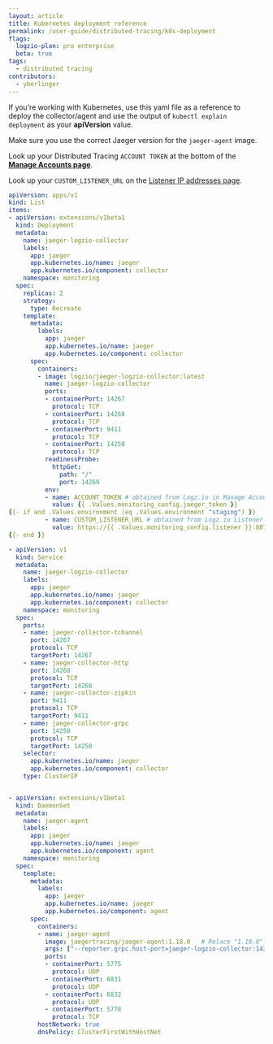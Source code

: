 ```yaml
---
layout: article
title: Kubernetes deployment reference
permalink: /user-guide/distributed-tracing/k8s-deployment
flags:
  logzio-plan: pro enterprise
  beta: true 
tags:
  - distributed tracing
contributors:
  - yberlinger   
---
```

If you’re working with Kubernetes, use this yaml file as a reference to deploy the collector/agent and use the output of `kubectl explain deployment` as your **apiVersion** value.

Make sure you use the correct Jaeger version for the `jaeger-agent` image. 

Look up your Distributed Tracing `ACCOUNT TOKEN` at the bottom of the <a href="https://app.logz.io/#/dashboard/settings/manage-accounts" target ="_blank"> **Manage Accounts page**</a>. 

Look up your `CUSTOM_LISTENER_URL` on the <a href="/user-guide/log-shipping/listener-ip-addresses.html" target ="_blank"> Listener IP addresses page</a>.


```yaml
apiVersion: apps/v1
kind: List
items:
- apiVersion: extensions/v1beta1
  kind: Deployment
  metadata:
    name: jaeger-logzio-collector
    labels:
      app: jaeger
      app.kubernetes.io/name: jaeger
      app.kubernetes.io/component: collector
    namespace: monitoring
  spec:
    replicas: 2
    strategy:
      type: Recreate
    template:
      metadata:
        labels:
          app: jaeger
          app.kubernetes.io/name: jaeger
          app.kubernetes.io/component: collector
      spec:
        containers:
        - image: logzio/jaeger-logzio-collector:latest  
          name: jaeger-logzio-collector
          ports:
          - containerPort: 14267
            protocol: TCP
          - containerPort: 14268
            protocol: TCP
          - containerPort: 9411
            protocol: TCP
          - containerPort: 14250
            protocol: TCP
          readinessProbe:
            httpGet:
              path: "/"
              port: 14269
          env:
          - name: ACCOUNT_TOKEN # obtained from Logz.io in Manage Accounts > Distributed Tracing
            value: {{ .Values.monitoring_config.jaeger_token }}
{{- if and .Values.environment (eq .Values.environment "staging") }}
          - name: CUSTOM_LISTENER_URL # obtained from Logz.io Listener IP addresses table
            value: https://{{ .Values.monitoring_config.listener }}:8071
{{- end }}

- apiVersion: v1
  kind: Service
  metadata:
    name: jaeger-logzio-collector
    labels:
      app: jaeger
      app.kubernetes.io/name: jaeger
      app.kubernetes.io/component: collector
    namespace: monitoring
  spec:
    ports:
    - name: jaeger-collector-tchannel
      port: 14267
      protocol: TCP
      targetPort: 14267
    - name: jaeger-collector-http
      port: 14268
      protocol: TCP
      targetPort: 14268
    - name: jaeger-collector-zipkin
      port: 9411
      protocol: TCP
      targetPort: 9411
    - name: jaeger-collector-grpc
      port: 14250
      protocol: TCP
      targetPort: 14250
    selector:
      app.kubernetes.io/name: jaeger
      app.kubernetes.io/component: collector
    type: ClusterIP


- apiVersion: extensions/v1beta1
  kind: DaemonSet
  metadata:
    name: jaeger-agent
    labels:
      app: jaeger
      app.kubernetes.io/name: jaeger
      app.kubernetes.io/component: agent
    namespace: monitoring
  spec:
    template:
      metadata:
        labels:
          app: jaeger
          app.kubernetes.io/name: jaeger
          app.kubernetes.io/component: agent
      spec:
        containers:
        - name: jaeger-agent
          image: jaegertracing/jaeger-agent:1.18.0   # Relace "1.18.0" with the latest Jaeger version
          args: ["--reporter.grpc.host-port=jaeger-logzio-collector:14250"]
          ports:
          - containerPort: 5775
            protocol: UDP
          - containerPort: 6831
            protocol: UDP
          - containerPort: 6832
            protocol: UDP
          - containerPort: 5778
            protocol: TCP
        hostNetwork: true
        dnsPolicy: ClusterFirstWithHostNet
``` 